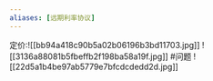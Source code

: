 ```yaml
---
aliases: [远期利率协议]
---
```

定价:![[bb94a418c90b5a02b06196b3bd11703.jpg]]
![[3136a88081b5fbeffb2f198ba58a19f.jpg]]
#问题 
![[22d5a1b4be97ab5779e7bfcdcdedd2d.jpg]]